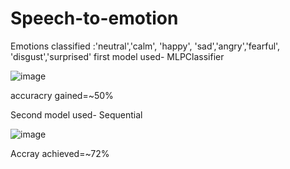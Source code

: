 # Speech-to-emotion
Emotions classified :'neutral','calm', 'happy', 'sad','angry','fearful', 'disgust','surprised'
first model used- MLPClassifier

![image](https://user-images.githubusercontent.com/92429666/207957095-c3f6867a-d962-43e9-aac8-ae623c8bbcb5.png)

accuracry gained=~50%

Second model used- Sequential

![image](https://user-images.githubusercontent.com/92429666/208052799-b2aff9cd-d5f7-4135-b3e9-9858f5cf2d18.png)


Accray achieved=~72%
